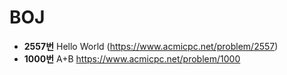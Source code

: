 # BOJ
* **2557번** Hello World (https://www.acmicpc.net/problem/2557)  
* **1000번** A+B https://www.acmicpc.net/problem/1000  
